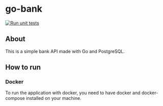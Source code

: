 # go-bank

[![Run unit tests](https://github.com/vicheanath/go-bank/actions/workflows/ci.yml/badge.svg?branch=main)](https://github.com/vicheanath/go-bank/actions/workflows/ci.yml)

## About

This is a simple bank API made with Go and PostgreSQL.

## How to run

### Docker

To run the application with docker, you need to have docker and docker-compose installed on your machine.
